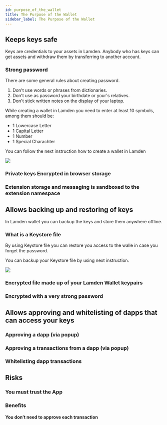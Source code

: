 ```yaml
---
id: purpose_of_the_wallet
title: The Purpose of the Wallet
sidebar_label: The Purpose of the Wallet
---
```



## Keeps keys safe
Keys are credentials to your assets in Lamden. Anybody who has keys can get assets and withdraw them by transferring to another account. 

### Strong password

There are some general rules about creating password. 

1. Don't use words or phrases from dictionaries. 
2. Don't use as password your birthdate or your's relatives.
3. Don't stick written notes on the display of your laptop.

While creating a wallet in Lamden you need to enter at least 10 symbols, among them should be:

* 1 Lowercase Letter
* 1 Capital Letter
* 1 Number
* 1 Special Charachter

You can follow the next instruction how to create a wallet in Lamden

![](/img/wallet/creating_wallet.gif)

### Private keys Encrypted in browser storage


### Extension storage and messaging is sandboxed to the extension namespace

## Allows backing up and restoring of keys

In Lamden wallet you can backup the keys and store them anywhere offline. 

### What is a Keystore file
By using Keystore file you can restore you access to the walle in case you forget the password. 

You can backup your Keystore file by using next instruction.

![](/img/wallet/backup_keystore.gif)

### Encrypted file made up of your Lamden Wallet keypairs

### Encrypted with a very strong password
## Allows approving and whitelisting of dapps that can access your keys
### Approving a dapp (via popup)
### Approving a transactions from a dapp (via popup)
### Whitelisting dapp transactions
## Risks
### You must trust the App
### Benefits
#### You don’t need to approve each transaction


